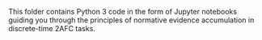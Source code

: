 This folder contains Python 3 code in the form of Jupyter notebooks guiding you through the principles of normative evidence accumulation in discrete-time 2AFC tasks.
